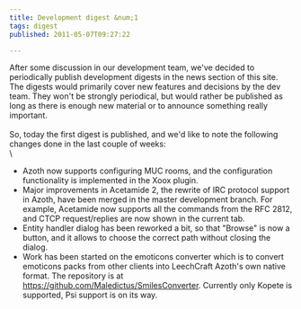 ```yaml
---
title: Development digest &num;1
tags: digest
published: 2011-05-07T09:27:22

---
```


After some discussion in our development team, we've decided to
periodically publish development digests in the news section of this
site. The digests would primarily cover new features and decisions by
the dev team. They won't be strongly periodical, but would rather be
published as long as there is enough new material or to announce
something really important.\
\
So, today the first digest is published, and we'd like to note the
following changes done in the last couple of weeks:\
\

-   Azoth now supports configuring MUC rooms, and the configuration
    functionality is implemented in the Xoox plugin.
-   Major improvements in Acetamide 2, the rewrite of IRC protocol
    support in Azoth, have been merged in the master development branch.
    For example, Acetamide now supports all the commands from the RFC
    2812, and CTCP request/replies are now shown in the current tab.
-   Entity handler dialog has been reworked a bit, so that "Browse" is
    now a button, and it allows to choose the correct path without
    closing the dialog.
-   Work has been started on the emoticons converter which is to convert
    emoticons packs from other clients into LeechCraft Azoth's own
    native format. The repository is
    at https://github.com/Maledictus/SmilesConverter. Currently only
    Kopete is supported, Psi support is on its way.